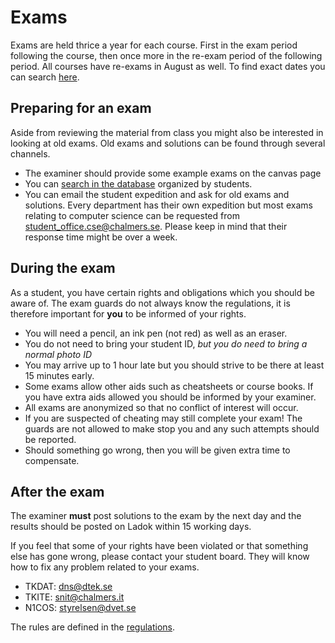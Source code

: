 # Exams

Exams are held thrice a year for each course. First in the exam period following the course, then once more in the re-exam period of the following period. All courses have re-exams in August as well. To find exact dates you can search [here](https://www.student.chalmers.se/sp/examdates_list).

## Preparing for an exam

Aside from reviewing the material from class you might also be interested in looking at old exams. Old exams and solutions can be found through several channels.

- The examiner should provide some example exams on the canvas page
- You can [search in the database](https://tenta.chs.se) organized by students.
- You can email the student expedition and ask for old exams and solutions. Every department has their own expedition but most exams relating to computer science can be requested from [student_office.cse@chalmers.se](mailto://student_office.cse@chalmers.se). Please keep in mind that their response time might be over a week.

## During the exam

As a student, you have certain rights and obligations which you should be aware of. The exam guards do not always know the regulations, it is therefore important for **you** to be informed of your rights.

- You will need a pencil, an ink pen (not red) as well as an eraser.
- You do not need to bring your student ID, _but you do need to bring a normal photo ID_
- You may arrive up to 1 hour late but you should strive to be there at least 15 minutes early.
- Some exams allow other aids such as cheatsheets or course books. If you have extra aids allowed you should be informed by your examiner.
- All exams are anonymized so that no conflict of interest will occur.
- If you are suspected of cheating may still complete your exam! The guards are not allowed to make stop you and any such attempts should be reported.
- Should something go wrong, then you will be given extra time to compensate.

## After the exam

The examiner **must** post solutions to the exam by the next day and the results should be posted on Ladok within 15 working days.

If you feel that some of your rights have been violated or that something else has gone wrong, please contact your student board. They will know how to fix any problem related to your exams.

- TKDAT: dns@dtek.se
- TKITE: snit@chalmers.it
- N1COS: styrelsen@dvet.se

The rules are defined in the [regulations](https://student.portal.chalmers.se/sv/chalmersstudier/styrdokument/Documents/Foreskrifter_%20planering_kurs_genomforande_av_examination.PDF).
